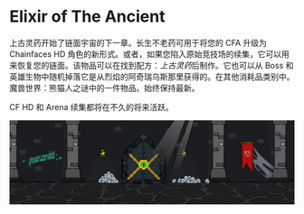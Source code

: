 # Elixir of The Ancient

上古灵药开始了链面宇宙的下一章。长生不老药可用于将您的 CFA 升级为 Chainfaces HD 角色的新形式。或者，如果您陷入原始竞技场的续集，它可以用来恢复您的链面。该物品可以在找到配方：*上古灵药*后制作。它也可以从 Boss 和英雄生物中随机掉落它是从烈焰的阿奇瑞乌斯那里获得的。在其他消耗品类别中。魔兽世界：熊猫人之谜中的一件物品。始终保持最新。

CF HD 和 Arena 续集都将在不久的将来活跃。

![NFT](1.png)
